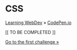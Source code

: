 # CSS
[Learning WebDev](../../../README.md) » [CodePen.io](../README.md)

[[ TO BE COMPLETED ]]

[Go to the first challenge »](./tags.md)
